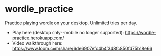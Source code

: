 # wordle_practice

Practice playing wordle on your desktop. Unlimited tries per day.
- Play here (desktop only--mobile no longer supported): https://wordle-practice.herokuapp.com/
- Video walkthrough here: https://www.loom.com/share/6de6907efc4b4f348fc850fd75b18e66
